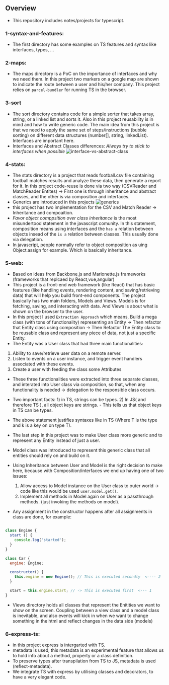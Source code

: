 ## Overview

  * This repository includes notes/projects for typescript.

  ### 1-syntax-and-features:

  * The first directory has some examples on  TS features and syntax like interfaces, types, ...

  ### 2-maps:
  * The maps directory is a PoC on the importance of interfaces and why we need them. In this project two markers on a google map are shown to indicate the route between a user and his/her company. This project relies on `parcel-bundler` for running TS in the browser.

  ### 3-sort
  * The sort directory contains code for a simple sorter that takes array, string, or a linked list and sorts it. Also in this project reusability is in mind and how to write generic code. The main idea from this project is that we need to apply the same set of steps/instructions (bubble sorting) on different data structures (number[], string, linkedList). Interfaces are important here.
  * Interfaces and Abstract Classes differences: *Always try to stick to interfaces when possible*
  ![interface-vs-abstract-class](./img/inter-vs-abst.png)

  ### 4-stats:
  * The stats directory is a project that reads football.csv file containing football matches results and analyze these data, then generate a report for it. In this project code-reuse is done via two way (CSVReader and MatchReader Entites) -> First one is through inheritance and abstract classes, and the other is via composition and interfaces.
  * Generics are introduced in this projects
  ![generics](./img/generic.png)
  * this project has two implementation for the CSV and Match Reader -> Inheritance and compoaition.
  * *Favor object comppsition over class inheritance* is the most misundertood statement in the javascript comunity. In this statement, composition means using interfaces and the `has a` relation between objects insead of the `is a` relation between classes. This usually done via delegation.
  * In javascript, people normally refer to object composition as uing Object.assign for example. Which is basically inheritance.

  ### 5-web:
  * Based on ideas from Backbone.js and Marionette.js frameworks (frameworks that replcaed by React,vue,angular)
  * This project is a front-end web framework (like React) that has basic features (like handling events, rendering content, and saving/retrieving data) that will help you build front-end components. The project basically has two main folders, Models and Views. Models is for fetching, saving, and interacting with data. And Views is about what is shown on the browser to the user.
  * In this project I used `Extraction Approach` which means, Build a mega class (with tons of functionality) representing an Entity -> Then refactor that Entity class using composition -> Then Refactor The Entity class to be reusable class and represent any piece of data, not just a specific Entity.
  * The Entity was a User class that had three main functionalities: 
  1) Ability to save/retrieve user data on a remote server.
  2) Listen to events on a user instance, and trigger event handlers associated with these events.
  3) Create a user with feeding the class some Attributes
  * These three functionalities were extracted into three separate classes, and interated into User class via composition, so that, when any functionality is needed -> delegation to the responsible class occurs.

  * Two important facts: 1) in TS, strings can be types. 2) In JS( and therefore TS ), all object keys are strings. - This tells us that object keys in TS can be types.
  * The above statement justifies syntaxes like <k extends keyof T> in TS (Where T is the type and k is a key on on type T).
  * The last step in this project was to make User class more generic  and to represent any Entity instead of just a user.
  * Model class was introduced to represent this generic class that all entities should rely on and build on it.
  * Using Inheritance between User and Model is the right decision to make here, because with Composition/interfaces we end up having one of two issues:
    1. Allow access to Model instance on the User class to outer world -> code like this would be used `user.model.get()`.
    2. Implement all methods in Model again on User as a passthrough methods. (just invoking the methods on model).

  * Any assignment in the constructor happens after all assignments in class are done, for example:
  ```javascript

  class Engine {
    start () {
      console.log('started');
    }
  }

  class Car {
    engine: Engine;

    constructor() {
      this.engine = new Engine(); // This is executed secondly  <---- 2
    }

    start = this.engine.start; // -> This is executed first  <--- 1 
  }
  ```
  * Views directory holds all classes that represent the Enitities we want to show on the screen. Coupling between a view class and a model class is inevitable, and also events will kick in when we want to change something in the html and reflect changes in the data side (models)

  ### 6-express-ts:

  * in this project express is intergarted with TS.
  * metadata is used, this metadata is an experimental feature that allows us to hold info about a method, property or a class definition.
  * To preserve types after transpilation from TS to JS, metadata is used (reflect-metadata).
  * We integrate TS with express by utilising classes and decorators, to have a very elegant code.
